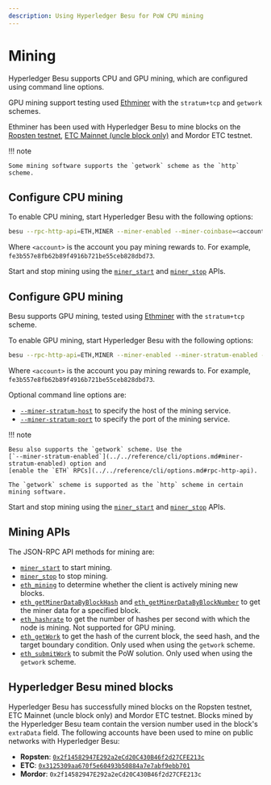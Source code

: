 ```yaml
---
description: Using Hyperledger Besu for PoW CPU mining
---
```


# Mining

Hyperledger Besu supports CPU and GPU mining, which are configured using command line options.

GPU mining support testing used [Ethminer](https://github.com/ethereum-mining/ethminer) with the
`stratum+tcp` and `getwork` schemes.

Ethminer has been used with Hyperledger Besu to mine blocks on the [Ropsten testnet](https://ropsten.etherscan.io/address/0x2f14582947E292a2eCd20C430B46f2d27CFE213c#mine),
[ETC Mainnet (uncle block only)](https://etc.tokenview.com/en/uncleblock/10555173) and Mordor ETC testnet.

!!! note

    Some mining software supports the `getwork` scheme as the `http` scheme.

## Configure CPU mining

To enable CPU mining, start Hyperledger Besu with the following options:

```bash
besu --rpc-http-api=ETH,MINER --miner-enabled --miner-coinbase=<account>
```

Where `<account>` is the account you pay mining rewards to. For example,
`fe3b557e8fb62b89f4916b721be55ceb828dbd73`.

Start and stop mining using the [`miner_start`](../../reference/api/index.md#miner_start) and
[`miner_stop`](../../reference/api/index.md#miner_stop) APIs.

## Configure GPU mining

Besu supports GPU mining, tested using [Ethminer](https://github.com/ethereum-mining/ethminer) with
the `stratum+tcp` scheme.

To enable GPU mining, start Hyperledger Besu with the following options:

```bash
besu --rpc-http-api=ETH,MINER --miner-enabled --miner-stratum-enabled --miner-coinbase=<account>
```

Where `<account>` is the account you pay mining rewards to. For example,
`fe3b557e8fb62b89f4916b721be55ceb828dbd73`.

Optional command line options are:

* [`--miner-stratum-host`](../../reference/cli/options.md#miner-stratum-host) to specify the
  host of the mining service.
* [`--miner-stratum-port`](../../reference/cli/options.md#miner-stratum-port) to specify the
  port of the mining service.

!!! note

    Besu also supports the `getwork` scheme. Use the
    [`--miner-stratum-enabled`](../../reference/cli/options.md#miner-stratum-enabled) option and
    [enable the `ETH` RPCs](../../reference/cli/options.md#rpc-http-api).

    The `getwork` scheme is supported as the `http` scheme in certain mining software.

Start and stop mining using the [`miner_start`](../../reference/api/index.md#miner_start) and
[`miner_stop`](../../reference/api/index.md#miner_stop) APIs.

## Mining APIs

The JSON-RPC API methods for mining are:

* [`miner_start`](../../reference/api/index.md#miner_start) to start mining.
* [`miner_stop`](../../reference/api/index.md#miner_stop) to stop mining.
* [`eth_mining`](../../reference/api/index.md#eth_mining) to determine whether the client is
  actively mining new blocks.
* [`eth_getMinerDataByBlockHash`](../../reference/api/index.md#eth_getminerdatabyblockhash) and
[`eth_getMinerDataByBlockNumber`](../../reference/api/index.md#eth_getminerdatabyblocknumber) to
get the miner data for a specified block.
* [`eth_hashrate`](../../reference/api/index.md#eth_hashrate) to get the number of hashes per
  second with which the node is mining. Not supported for GPU mining.
* [`eth_getWork`](../../reference/api/index.md#eth_getwork) to get the hash of the current block,
  the seed hash, and the target boundary condition. Only used when using the `getwork`
  scheme.
* [`eth_submitWork`](../../reference/api/index.md#eth_submitwork) to submit the PoW solution.
  Only used when using the `getwork` scheme.

## Hyperledger Besu mined blocks

Hyperledger Besu has successfully mined blocks on the Ropsten testnet, ETC Mainnet (uncle block only) and Mordor ETC testnet.
Blocks mined by the Hyperledger Besu team contain the version number used in the block's `extraData` field. The following accounts
have been used to mine on public networks with Hyperledger Besu:

* **Ropsten**: [`0x2f14582947E292a2eCd20C430B46f2d27CFE213c`](https://ropsten.etherscan.io/address/0x2f14582947E292a2eCd20C430B46f2d27CFE213c#mine)
* **ETC**: [`0x3125309aa670f5e60493b50884a7e7abf9ebb701`](https://etc.tokenview.com/en/address/0x3125309aa670f5e60493b50884a7e7abf9ebb701)
* **Mordor**: `0x2f14582947E292a2eCd20C430B46f2d27CFE213c`
